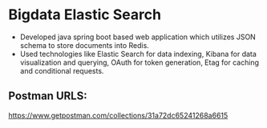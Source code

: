 # Bigdata Elastic Search
- Developed java spring boot based web application which utilizes JSON schema to store documents into Redis. 
- Used technologies like Elastic Search for data indexing, Kibana for data visualization and querying, OAuth for token generation, Etag for caching and conditional requests.


## Postman URLS:
https://www.getpostman.com/collections/31a72dc65241268a6615
